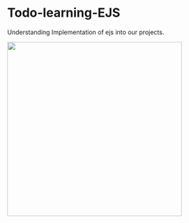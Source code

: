 # Todo-learning-EJS
Understanding Implementation of ejs into our projects.

<img src="https://user-images.githubusercontent.com/29403783/84657266-a7b2e980-af31-11ea-9abd-fe67bac4bcf5.png" width=400>
